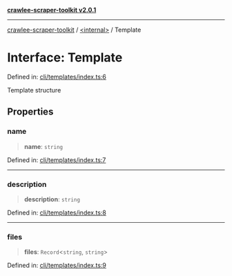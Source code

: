 [**crawlee-scraper-toolkit v2.0.1**](../../README.md)

***

[crawlee-scraper-toolkit](../../globals.md) / [\<internal\>](../README.md) / Template

# Interface: Template

Defined in: [cli/templates/index.ts:6](https://github.com/devalexanderdaza/crawlee-scraper-toolkit/blob/main/src/cli/templates/index.ts#L6)

Template structure

## Properties

### name

> **name**: `string`

Defined in: [cli/templates/index.ts:7](https://github.com/devalexanderdaza/crawlee-scraper-toolkit/blob/main/src/cli/templates/index.ts#L7)

***

### description

> **description**: `string`

Defined in: [cli/templates/index.ts:8](https://github.com/devalexanderdaza/crawlee-scraper-toolkit/blob/main/src/cli/templates/index.ts#L8)

***

### files

> **files**: `Record`\<`string`, `string`\>

Defined in: [cli/templates/index.ts:9](https://github.com/devalexanderdaza/crawlee-scraper-toolkit/blob/main/src/cli/templates/index.ts#L9)
